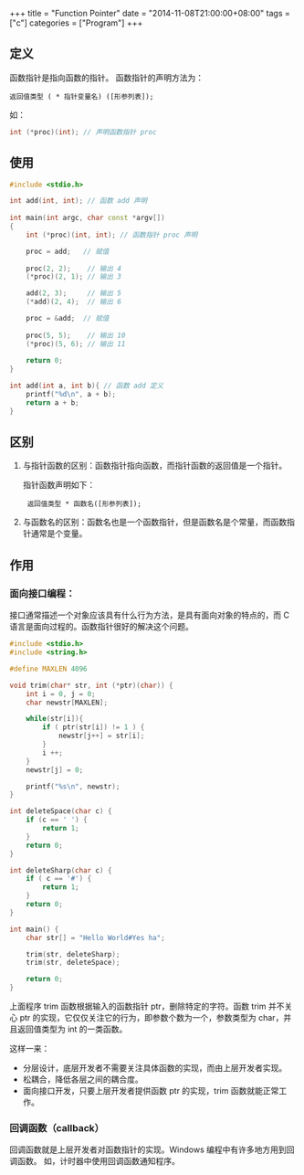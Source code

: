 +++
title = "Function Pointer"
date = "2014-11-08T21:00:00+08:00"
tags = ["c"]
categories = ["Program"]
+++

## 定义

函数指针是指向函数的指针。
函数指针的声明方法为：
```none
返回值类型 ( * 指针变量名) ([形参列表]);
```
如：

``` c++
int (*proc)(int); // 声明函数指针 proc 
```

## 使用

```c++
#include <stdio.h>

int add(int, int); // 函数 add 声明
 
int main(int argc, char const *argv[])
{
    int (*proc)(int, int); // 函数指针 proc 声明

    proc = add;   // 赋值
    
    proc(2, 2);    // 输出 4
    (*proc)(2, 1); // 输出 3

    add(2, 3);     // 输出 5
    (*add)(2, 4);  // 输出 6

    proc = &add;  // 赋值 
    
    proc(5, 5);    // 输出 10
    (*proc)(5, 6); // 输出 11
    
    return 0;
}

int add(int a, int b){ // 函数 add 定义
    printf("%d\n", a + b);
    return a + b;
} 
```

## 区别

1. 与指针函数的区别：函数指针指向函数，而指针函数的返回值是一个指针。

	指针函数声明如下：
    ```none
	 返回值类型 * 函数名([形参列表]);
    ```

2. 与函数名的区别：函数名也是一个函数指针，但是函数名是个常量，而函数指针通常是个变量。

## 作用

### 面向接口编程：
接口通常描述一个对象应该具有什么行为方法，是具有面向对象的特点的，而 C 语言是面向过程的。函数指针很好的解决这个问题。

```c++
#include <stdio.h>
#include <string.h>

#define MAXLEN 4096

void trim(char* str, int (*ptr)(char)) {
    int i = 0, j = 0;
    char newstr[MAXLEN];

    while(str[i]){
        if ( ptr(str[i]) != 1 ) {
            newstr[j++] = str[i];
        }
        i ++;
    }
    newstr[j] = 0;

    printf("%s\n", newstr);
}

int deleteSpace(char c) {
    if (c == ' ') {
        return 1;
    }
    return 0;
}

int deleteSharp(char c) {
    if ( c == '#') {
        return 1;
    }
    return 0;
}

int main() {
    char str[] = "Hello World#Yes ha";

    trim(str, deleteSharp);
    trim(str, deleteSpace);

    return 0;
}
```

上面程序 trim 函数根据输入的函数指针 ptr，删除特定的字符。函数 trim 并不关心 ptr 的实现，它仅仅关注它的行为，即参数个数为一个，参数类型为 char，并且返回值类型为 int 的一类函数。

这样一来：

* 分层设计，底层开发者不需要关注具体函数的实现，而由上层开发者实现。
* 松耦合，降低各层之间的耦合度。
* 面向接口开发，只要上层开发者提供函数 ptr 的实现，trim 函数就能正常工作。

### 回调函数（callback）

回调函数就是上层开发者对函数指针的实现。Windows 编程中有许多地方用到回调函数。
如，计时器中使用回调函数通知程序。